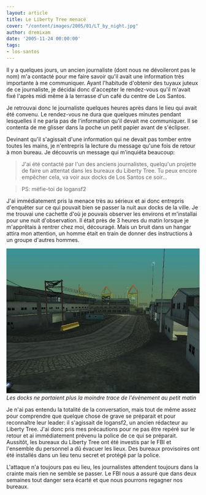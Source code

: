 ```yaml
---
layout: article
title: Le Liberty Tree menacé
cover: "/content/images/2005/01/LT_by_night.jpg"
author: dremixam
date: '2005-11-24 00:00:00'
tags:
- los-santos
---
```


Il y a quelques jours, un ancien journaliste (dont nous ne dévoileront pas le nom) m'a contacté pour me faire savoir qu'il avait une information très importante à me communiquer. Ayant l'habitude d'obtenir des tuyaux juteux de ce journaliste, je décidai donc d'accepter le rendez-vous qu'il m'avait fixé l'après midi même à la terrasse d'un café du centre de Los Santos.

Je retrouvai donc le journaliste quelques heures après dans le lieu qui avait été convenu. Le rendez-vous ne dura que quelques minutes pendant lesquelles il ne parla pas de l'information qu'il devait me communiquer. Il se contenta de me glisser dans la poche un petit papier avant de s'éclipser.

Devinant qu'il s'agissait d'une information qui ne devait pas tomber entre toutes les mains, je n'entrepris la lecture du message qu'une fois de retour à mon bureau. Je découvris un message qui m’inquiéta beaucoup:

> J'ai été contacté par l'un des anciens journalistes, quelqu'un projette de faire un attentat dans les bureaux du Liberty Tree. Tu peux encore empêcher cela, va voir aux docks de Los Santos ce soir...

> PS: méfie-toi de logansf2

J'ai immédiatement pris la menace très au sérieux et ai donc entrepris d'enquêter sur ce qui pouvait bien se passer la nuit aux docks de la ville. Je me trouvai une cachette d'où je pouvais observer les environs et m'installai pour une nuit d'observation. Il était près de 3 heures du matin lorsque je m'apprêtais à rentrer chez moi, découragé. Mais un bruit dans un hangar attira mon attention, un homme était en train de donner des instructions à un groupe d'autres hommes.

![Les docks ne portaient plus la moindre trace de l'évènement au petit matin](/content/images/2005/01/docks.jpg)
_Les docks ne portaient plus la moindre trace de l'évènement au petit matin_

Je n'ai pas entendu la totalité de la conversation, mais tout de même assez pour comprendre que quelque chose de grave se préparait et pour reconnaître leur leader: il s'agissait de logansf2, un ancien rédacteur au Liberty Tree. J'ai donc pris mes précautions pour ne pas être repéré sur le retour et ai immédiatement prévenu la police de ce qui se préparait.  
Aussitôt, les bureaux du Liberty Tree ont été investis par le FBI et l'ensemble du personnel a dû évacuer les lieux. Des bureaux provisoires ont été installés dans un lieu tenu secret et protégé par la police.

L'attaque n'a toujours pas eu lieu, les journalistes attendent toujours dans la crainte mais rien ne semble se passer. Le FBI nous a assuré que dans deux semaines tout danger sera écarté et que nous pourrons regagner nos bureaux.